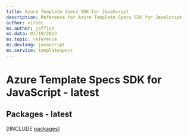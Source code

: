 ```yaml
---
title: Azure Template Specs SDK for JavaScript
description: Reference for Azure Template Specs SDK for JavaScript
author: xirzec
ms.author: jeffish
ms.data: 07/19/2023
ms.topic: reference
ms.devlang: javascript
ms.service: templatespecs
---
```

# Azure Template Specs SDK for JavaScript - latest
## Packages - latest
[!INCLUDE [packages](template-specs-index.md)]